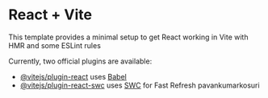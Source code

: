 # React + Vite

This template provides a minimal setup to get React working in Vite with HMR and some ESLint rules

Currently, two official plugins are available:   

- [@vitejs/plugin-react](https://github.com/vitejs/vite-plugin-react/blob/main/packages/plugin-react/README.md) uses [Babel](https://babeljs.io/)
- [@vitejs/plugin-react-swc](https://github.com/vitejs/vite-plugin-react-swc) uses [SWC](https://swc.rs/) for Fast Refresh
pavankumarkosuri

